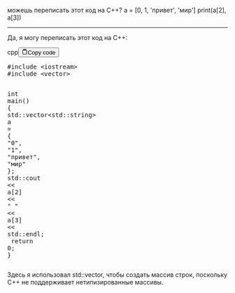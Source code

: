 <p>можешь переписать этот код на C++?
a = [0, 1, 'привет', 'мир']
print(a[2], a[3])</p>
<hr />
<p>Да, я могу переписать этот код на C++:</p>
<div class="code-element"><div class="lang-line"><text>cpp</text><button class="copy-button" id="code702b" onclick="copyCode(code702, code702b)"><svg stroke="currentColor" fill="none" stroke-width="2" viewBox="0 0 24 24" stroke-linecap="round" stroke-linejoin="round" class="h-4 w-4" height="1em" width="1em" xmlns="http://www.w3.org/2000/svg"><path d="M16 4h2a2 2 0 0 1 2 2v14a2 2 0 0 1-2 2H6a2 2 0 0 1-2-2V6a2 2 0 0 1 2-2h2"></path><rect x="8" y="2" width="8" height="4" rx="1" ry="1"></rect></svg><text>Copy code</text></button></div><div class="code" id="code702"><div class="highlight"><pre><span></span><span class="cp">#include</span><span class="w"> </span><span class="cpf">&lt;iostream&gt;</span>
<span class="cp">#include</span><span class="w"> </span><span class="cpf">&lt;vector&gt;</span>

<span class="kt">int</span><span class="w"> </span><span class="nf">main</span><span class="p">()</span><span class="w"> </span><span class="p">{</span>
<span class="w">    </span><span class="n">std</span><span class="o">::</span><span class="n">vector</span><span class="o">&lt;</span><span class="n">std</span><span class="o">::</span><span class="n">string</span><span class="o">&gt;</span><span class="w"> </span><span class="n">a</span><span class="w"> </span><span class="o">=</span><span class="w"> </span><span class="p">{</span><span class="w"> </span><span class="s">&quot;0&quot;</span><span class="p">,</span><span class="w"> </span><span class="s">&quot;1&quot;</span><span class="p">,</span><span class="w"> </span><span class="s">&quot;привет&quot;</span><span class="p">,</span><span class="w"> </span><span class="s">&quot;мир&quot;</span><span class="w"> </span><span class="p">};</span>
<span class="w">    </span><span class="n">std</span><span class="o">::</span><span class="n">cout</span><span class="w"> </span><span class="o">&lt;&lt;</span><span class="w"> </span><span class="n">a</span><span class="p">[</span><span class="mi">2</span><span class="p">]</span><span class="w"> </span><span class="o">&lt;&lt;</span><span class="w"> </span><span class="s">&quot; &quot;</span><span class="w"> </span><span class="o">&lt;&lt;</span><span class="w"> </span><span class="n">a</span><span class="p">[</span><span class="mi">3</span><span class="p">]</span><span class="w"> </span><span class="o">&lt;&lt;</span><span class="w"> </span><span class="n">std</span><span class="o">::</span><span class="n">endl</span><span class="p">;</span>
<span class="w">    </span><span class="k">return</span><span class="w"> </span><span class="mi">0</span><span class="p">;</span>
<span class="p">}</span>
</pre></div></div></div>

<p>Здесь я использовал std::vector, чтобы создать массив строк, 
поскольку C++ не поддерживает нетипизированные массивы.</p>